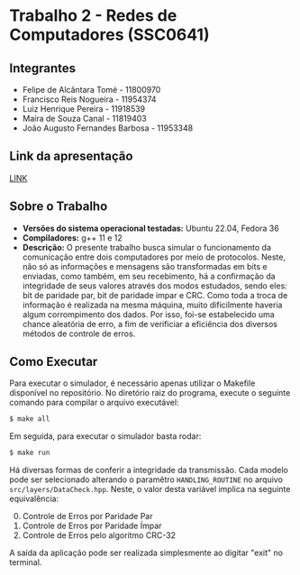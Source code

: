 # Trabalho 2 - Redes de Computadores (SSC0641)

## Integrantes

- Felipe de Alcântara Tomé - 11800970 
- Francisco Reis Nogueira - 11954374
- Luiz Henrique Pereira - 11918539
- Maíra de Souza Canal - 11819403
- João Augusto Fernandes Barbosa - 11953348

## Link da apresentação

[LINK](https://drive.google.com/file/d/16XA0VJL5xvOLCUog5SFhmIp658y5rjjb/view?usp=share_link)

## Sobre o Trabalho

- **Versões do sistema operacional testadas:** Ubuntu 22.04, Fedora 36
- **Compiladores:** g++ 11 e 12
- **Descrição:**
    O presente trabalho busca simular o funcionamento da comunicação entre dois computadores por meio de protocolos. Neste, não só as informações e mensagens são transformadas em bits e enviadas, como também, em seu recebimento, há a confirmação da integridade de seus valores através dos modos estudados, sendo eles: bit de paridade par, bit de paridade impar e CRC.
    Como toda a troca de informação é realizada na mesma máquina, muito dificilmente haveria algum corrompimento dos dados. Por isso, foi-se estabelecido uma chance aleatória de erro, a fim de verificiar a eficiência dos diversos métodos de controle de erros.
    
## Como Executar

Para executar o simulador, é necessário apenas utilizar o Makefile disponível
no repositório. No diretório raiz do programa, execute o seguinte comando para
compilar o arquivo executável:

```bash
$ make all
```

Em seguida, para executar o simulador basta rodar:

```bash
$ make run
```

Há diversas formas de conferir a integridade da transmissão. Cada modelo pode ser selecionado alterando o paramêtro `HANDLING_ROUTINE`
no arquivo `src/layers/DataCheck.hpp`. Neste, o valor desta variável implica na seguinte equivalência:

0. Controle de Erros por Paridade Par
1. Controle de Erros por Paridade Ímpar 
2. Controle de Erros pelo algoritmo CRC-32

A saída da aplicação pode ser realizada simplesmente ao digitar "exit" no terminal.
